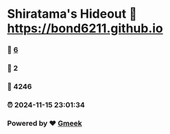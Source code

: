 # Shiratama's Hideout :link: https://bond6211.github.io 
### :page_facing_up: [6](https://bond6211.github.io/tag.html) 
### :speech_balloon: 2 
### :hibiscus: 4246 
### :alarm_clock: 2024-11-15 23:01:34 
### Powered by :heart: [Gmeek](https://github.com/Meekdai/Gmeek)
